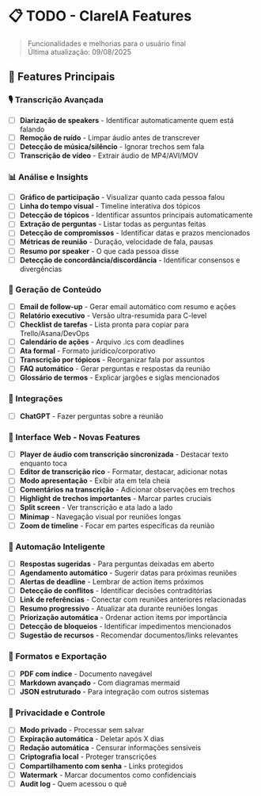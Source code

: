 # 📋 TODO - ClareIA Features

> Funcionalidades e melhorias para o usuário final  
> Última atualização: 09/08/2025

## 🚀 Features Principais

### 🎙️ Transcrição Avançada
- [ ] **Diarização de speakers** - Identificar automaticamente quem está falando
- [ ] **Remoção de ruído** - Limpar áudio antes de transcrever
- [ ] **Detecção de música/silêncio** - Ignorar trechos sem fala
- [ ] **Transcrição de vídeo** - Extrair áudio de MP4/AVI/MOV

### 📊 Análise e Insights
- [ ] **Gráfico de participação** - Visualizar quanto cada pessoa falou
- [ ] **Linha do tempo visual** - Timeline interativa dos tópicos
- [ ] **Detecção de tópicos** - Identificar assuntos principais automaticamente
- [ ] **Extração de perguntas** - Listar todas as perguntas feitas
- [ ] **Detecção de compromissos** - Identificar datas e prazos mencionados
- [ ] **Métricas de reunião** - Duração, velocidade de fala, pausas
- [ ] **Resumo por speaker** - O que cada pessoa disse
- [ ] **Detecção de concordância/discordância** - Identificar consensos e divergências

### 📝 Geração de Conteúdo
- [ ] **Email de follow-up** - Gerar email automático com resumo e ações
- [ ] **Relatório executivo** - Versão ultra-resumida para C-level
- [ ] **Checklist de tarefas** - Lista pronta para copiar para Trello/Asana/DevOps
- [ ] **Calendário de ações** - Arquivo .ics com deadlines
- [ ] **Ata formal** - Formato jurídico/corporativo
- [ ] **Transcrição por tópicos** - Reorganizar fala por assuntos
- [ ] **FAQ automático** - Gerar perguntas e respostas da reunião
- [ ] **Glossário de termos** - Explicar jargões e siglas mencionados

### 🔗 Integrações
- [ ] **ChatGPT** - Fazer perguntas sobre a reunião

### 🎨 Interface Web - Novas Features
- [ ] **Player de áudio com transcrição sincronizada** - Destacar texto enquanto toca
- [ ] **Editor de transcrição rico** - Formatar, destacar, adicionar notas
- [ ] **Modo apresentação** - Exibir ata em tela cheia
- [ ] **Comentários na transcrição** - Adicionar observações em trechos
- [ ] **Highlight de trechos importantes** - Marcar partes cruciais
- [ ] **Split screen** - Ver transcrição e ata lado a lado
- [ ] **Minimap** - Navegação visual por reuniões longas
- [ ] **Zoom de timeline** - Focar em partes específicas da reunião

### 🤖 Automação Inteligente
- [ ] **Respostas sugeridas** - Para perguntas deixadas em aberto
- [ ] **Agendamento automático** - Sugerir datas para próximas reuniões
- [ ] **Alertas de deadline** - Lembrar de action items próximos
- [ ] **Detecção de conflitos** - Identificar decisões contraditórias
- [ ] **Link de referências** - Conectar com reuniões anteriores relacionadas
- [ ] **Resumo progressivo** - Atualizar ata durante reuniões longas
- [ ] **Priorização automática** - Ordenar action items por importância
- [ ] **Detecção de bloqueios** - Identificar impedimentos mencionados
- [ ] **Sugestão de recursos** - Recomendar documentos/links relevantes

### 📱 Formatos e Exportação
- [ ] **PDF com índice** - Documento navegável
- [ ] **Markdown avançado** - Com diagramas mermaid
- [ ] **JSON estruturado** - Para integração com outros sistemas

### 🔐 Privacidade e Controle
- [ ] **Modo privado** - Processar sem salvar
- [ ] **Expiração automática** - Deletar após X dias
- [ ] **Redação automática** - Censurar informações sensíveis
- [ ] **Criptografia local** - Proteger transcrições
- [ ] **Compartilhamento com senha** - Links protegidos
- [ ] **Watermark** - Marcar documentos como confidenciais
- [ ] **Audit log** - Quem acessou o quê

